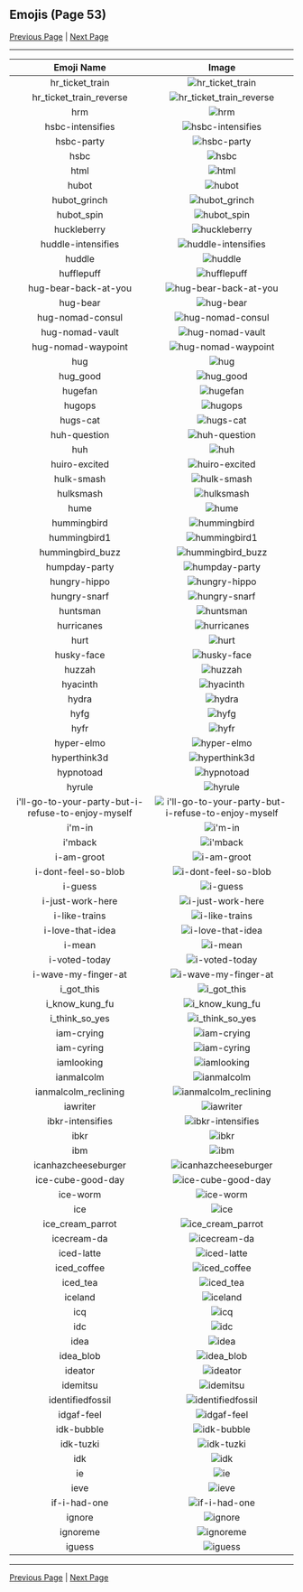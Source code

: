 
## Emojis (Page 53)

[Previous Page](/docs/hc/page-h-0052.md)
  | [Next Page](/docs/hc/page-i-0054.md)

<hr />

|Emoji Name|Image|
| :-: | :-: |
|hr_ticket_train| ![hr_ticket_train](/emojis/hc/hr_ticket_train.gif)|
|hr_ticket_train_reverse| ![hr_ticket_train_reverse](/emojis/hc/hr_ticket_train_reverse.gif)|
|hrm| ![hrm](/emojis/hc/hrm.png)|
|hsbc-intensifies| ![hsbc-intensifies](/emojis/hc/hsbc-intensifies.gif)|
|hsbc-party| ![hsbc-party](/emojis/hc/hsbc-party.gif)|
|hsbc| ![hsbc](/emojis/hc/hsbc.png)|
|html| ![html](/emojis/hc/html.png)|
|hubot| ![hubot](/emojis/hc/hubot.jpg)|
|hubot_grinch| ![hubot_grinch](/emojis/hc/hubot_grinch.png)|
|hubot_spin| ![hubot_spin](/emojis/hc/hubot_spin.gif)|
|huckleberry| ![huckleberry](/emojis/hc/huckleberry.png)|
|huddle-intensifies| ![huddle-intensifies](/emojis/hc/huddle-intensifies.gif)|
|huddle| ![huddle](/emojis/hc/huddle.png)|
|hufflepuff| ![hufflepuff](/emojis/hc/hufflepuff.png)|
|hug-bear-back-at-you| ![hug-bear-back-at-you](/emojis/hc/hug-bear-back-at-you.png)|
|hug-bear| ![hug-bear](/emojis/hc/hug-bear.png)|
|hug-nomad-consul| ![hug-nomad-consul](/emojis/hc/hug-nomad-consul.png)|
|hug-nomad-vault| ![hug-nomad-vault](/emojis/hc/hug-nomad-vault.png)|
|hug-nomad-waypoint| ![hug-nomad-waypoint](/emojis/hc/hug-nomad-waypoint.png)|
|hug| ![hug](/emojis/hc/hug.jpg)|
|hug_good| ![hug_good](/emojis/hc/hug_good.gif)|
|hugefan| ![hugefan](/emojis/hc/hugefan.png)|
|hugops| ![hugops](/emojis/hc/hugops.png)|
|hugs-cat| ![hugs-cat](/emojis/hc/hugs-cat.gif)|
|huh-question| ![huh-question](/emojis/hc/huh-question.png)|
|huh| ![huh](/emojis/hc/huh.png)|
|huiro-excited| ![huiro-excited](/emojis/hc/huiro-excited.gif)|
|hulk-smash| ![hulk-smash](/emojis/hc/hulk-smash.gif)|
|hulksmash| ![hulksmash](/emojis/hc/hulksmash.png)|
|hume| ![hume](/emojis/hc/hume.png)|
|hummingbird| ![hummingbird](/emojis/hc/hummingbird.png)|
|hummingbird1| ![hummingbird1](/emojis/hc/hummingbird1.png)|
|hummingbird_buzz| ![hummingbird_buzz](/emojis/hc/hummingbird_buzz.gif)|
|humpday-party| ![humpday-party](/emojis/hc/humpday-party.gif)|
|hungry-hippo| ![hungry-hippo](/emojis/hc/hungry-hippo.gif)|
|hungry-snarf| ![hungry-snarf](/emojis/hc/hungry-snarf.png)|
|huntsman| ![huntsman](/emojis/hc/huntsman.png)|
|hurricanes| ![hurricanes](/emojis/hc/hurricanes.png)|
|hurt| ![hurt](/emojis/hc/hurt.png)|
|husky-face| ![husky-face](/emojis/hc/husky-face.png)|
|huzzah| ![huzzah](/emojis/hc/huzzah.gif)|
|hyacinth| ![hyacinth](/emojis/hc/hyacinth.png)|
|hydra| ![hydra](/emojis/hc/hydra.png)|
|hyfg| ![hyfg](/emojis/hc/hyfg.jpg)|
|hyfr| ![hyfr](/emojis/hc/hyfr.png)|
|hyper-elmo| ![hyper-elmo](/emojis/hc/hyper-elmo.gif)|
|hyperthink3d| ![hyperthink3d](/emojis/hc/hyperthink3d.gif)|
|hypnotoad| ![hypnotoad](/emojis/hc/hypnotoad.gif)|
|hyrule| ![hyrule](/emojis/hc/hyrule.png)|
|i'll-go-to-your-party-but-i-refuse-to-enjoy-myself| ![i'll-go-to-your-party-but-i-refuse-to-enjoy-myself](/emojis/hc/i'll-go-to-your-party-but-i-refuse-to-enjoy-myself.png)|
|i'm-in| ![i'm-in](/emojis/hc/i'm-in.gif)|
|i'mback| ![i'mback](/emojis/hc/i'mback.jpg)|
|i-am-groot| ![i-am-groot](/emojis/hc/i-am-groot.jpg)|
|i-dont-feel-so-blob| ![i-dont-feel-so-blob](/emojis/hc/i-dont-feel-so-blob.gif)|
|i-guess| ![i-guess](/emojis/hc/i-guess.png)|
|i-just-work-here| ![i-just-work-here](/emojis/hc/i-just-work-here.png)|
|i-like-trains| ![i-like-trains](/emojis/hc/i-like-trains.jpg)|
|i-love-that-idea| ![i-love-that-idea](/emojis/hc/i-love-that-idea.png)|
|i-mean| ![i-mean](/emojis/hc/i-mean.png)|
|i-voted-today| ![i-voted-today](/emojis/hc/i-voted-today.png)|
|i-wave-my-finger-at| ![i-wave-my-finger-at](/emojis/hc/i-wave-my-finger-at.gif)|
|i_got_this| ![i_got_this](/emojis/hc/i_got_this.jpg)|
|i_know_kung_fu| ![i_know_kung_fu](/emojis/hc/i_know_kung_fu.png)|
|i_think_so_yes| ![i_think_so_yes](/emojis/hc/i_think_so_yes.png)|
|iam-crying| ![iam-crying](/emojis/hc/iam-crying.gif)|
|iam-cyring| ![iam-cyring](/emojis/hc/iam-cyring.gif)|
|iamlooking| ![iamlooking](/emojis/hc/iamlooking.jpg)|
|ianmalcolm| ![ianmalcolm](/emojis/hc/ianmalcolm.png)|
|ianmalcolm_reclining| ![ianmalcolm_reclining](/emojis/hc/ianmalcolm_reclining.png)|
|iawriter| ![iawriter](/emojis/hc/iawriter.png)|
|ibkr-intensifies| ![ibkr-intensifies](/emojis/hc/ibkr-intensifies.gif)|
|ibkr| ![ibkr](/emojis/hc/ibkr.png)|
|ibm| ![ibm](/emojis/hc/ibm.jpg)|
|icanhazcheeseburger| ![icanhazcheeseburger](/emojis/hc/icanhazcheeseburger.png)|
|ice-cube-good-day| ![ice-cube-good-day](/emojis/hc/ice-cube-good-day.png)|
|ice-worm| ![ice-worm](/emojis/hc/ice-worm.png)|
|ice| ![ice](/emojis/hc/ice.png)|
|ice_cream_parrot| ![ice_cream_parrot](/emojis/hc/ice_cream_parrot.gif)|
|icecream-da| ![icecream-da](/emojis/hc/icecream-da.png)|
|iced-latte| ![iced-latte](/emojis/hc/iced-latte.png)|
|iced_coffee| ![iced_coffee](/emojis/hc/iced_coffee.png)|
|iced_tea| ![iced_tea](/emojis/hc/iced_tea.png)|
|iceland| ![iceland](/emojis/hc/iceland.png)|
|icq| ![icq](/emojis/hc/icq.png)|
|idc| ![idc](/emojis/hc/idc.png)|
|idea| ![idea](/emojis/hc/idea.png)|
|idea_blob| ![idea_blob](/emojis/hc/idea_blob.png)|
|ideator| ![ideator](/emojis/hc/ideator.png)|
|idemitsu| ![idemitsu](/emojis/hc/idemitsu.jpg)|
|identifiedfossil| ![identifiedfossil](/emojis/hc/identifiedfossil.png)|
|idgaf-feel| ![idgaf-feel](/emojis/hc/idgaf-feel.png)|
|idk-bubble| ![idk-bubble](/emojis/hc/idk-bubble.gif)|
|idk-tuzki| ![idk-tuzki](/emojis/hc/idk-tuzki.gif)|
|idk| ![idk](/emojis/hc/idk.png)|
|ie| ![ie](/emojis/hc/ie.png)|
|ieve| ![ieve](/emojis/hc/ieve.png)|
|if-i-had-one| ![if-i-had-one](/emojis/hc/if-i-had-one.png)|
|ignore| ![ignore](/emojis/hc/ignore.png)|
|ignoreme| ![ignoreme](/emojis/hc/ignoreme.jpg)|
|iguess| ![iguess](/emojis/hc/iguess.png)|

<hr/>

[Previous Page](/docs/hc/page-h-0052.md)
  | [Next Page](/docs/hc/page-i-0054.md)